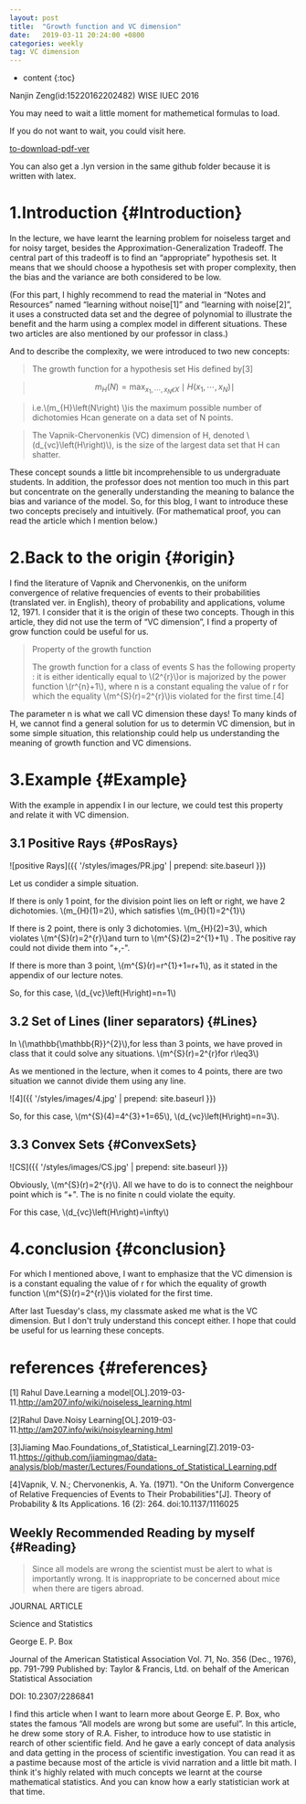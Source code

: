 ```yaml
---
layout: post
title:  "Growth function and VC dimension"
date:   2019-03-11 20:24:00 +0800
categories: weekly
tag: VC dimension
---
```


* content
{:toc}

<script type="text/javascript" src="http://cdn.mathjax.org/mathjax/latest/MathJax.js?config=default"></script>


Nanjin Zeng(id:15220162202482) WISE IUEC 2016

You may need to wait a little moment for mathemetical formulas to load. 

If you do not want to wait, you could visit here.
 
[to-download-pdf-ver](https://github.com/NanjinZeng/Microeconometrics/blob/master/HW/2019-03-10-growth-function-and-VC-dimension.pdf)

You can also get a .lyn version in the same github folder because it is written with latex.

1.Introduction		{#Introduction}
====================================
In the lecture, we have learnt the learning problem for noiseless target and for noisy target, besides the Approximation-Generalization Tradeoff. The central part of this tradeoff is to find an “appropriate” hypothesis set. It means that we should choose a hypothesis set with proper complexity, then the bias and the variance are both considered to be low.

(For this part, I highly recommend to read the material in “Notes and Resources” named “learning without noise[1]” and “learning with noise[2]”, it uses a constructed data set and the degree of polynomial to illustrate the benefit and the harm using a complex model in different situations. These two articles are also mentioned by our professor in class.)

And to describe the complexity, we were introduced to two new concepts:

>The growth function for a hypothesis set His defined by[3]

>$$m_{H}\left(N\right)=\max_{x_{1},\cdots,x_{N}\epsilon X}\mid H\left(x_{1},\cdots,x_{N}\right)\mid$$

>i.e.\\(m_{H}\left(N\right) \\)is the maximum possible number of dichotomies Hcan generate on a data set of N points.

>The Vapnik-Chervonenkis (VC) dimension of H, denoted \\(d_{vc}\left(H\right)\\), is the size of the largest data set that H can shatter.

These concept sounds a little bit incomprehensible to us undergraduate students. In addition, the professor does not mention too much in this part but concentrate on the generally understanding the meaning to balance the bias and variance of the model. So, for this blog, I want to introduce these two concepts precisely and intuitively. (For mathematical proof, you can read the article which I mention below.)

2.Back to the origin		{#origin}
====================================
I find the literature of Vapnik and Chervonenkis, on the uniform convergence of relative frequencies of events to their probabilities (translated ver. in English), theory of probability and applications, volume 12, 1971. I consider that it is the origin of these two concepts. Though in this article, they did not use the term of “VC dimension”, I find a property of grow function could be useful for us.
>Property of the growth function 
>
>The growth function for a class of events S has the following property : it is either identically equal to \\(2^{r}\\)or is majorized by the power function \\(r^{n}+1\\), where n is a constant equaling the value of r for which the equality \\(m^{S}(r)=2^{r}\\)is violated for the first time.[4]

The parameter n is what we call VC dimension these days! To many kinds of H, we cannot find a general solution for us to determin VC dimension, but in some simple situation, this relationship could help us understanding the meaning of growth function and VC dimensions.

3.Example		{#Example}
====================================
With the example in appendix I in our lecture, we could test this property and relate it with VC dimension.

3.1 Positive Rays							{#PosRays}
------------------------------------

![positive Rays]({{ '/styles/images/PR.jpg' | prepend: site.baseurl  }})

Let us condider a simple situation.

If there is only 1 point, for the division point lies on left or right, we have 2 dichotomies. \\(m_{H}(1)=2\\), which satisfies \\(m_{H}(1)=2^{1}\\)

If there is 2 point, there is only 3 dichotomies. \\(m_{H}(2)=3\\), which violates \\(m^{S}(r)=2^{r}\\)and turn to \\(m^{S}(2)=2^{1}+1\\) . The positive ray could not divide them into “+,-".

If there is more than 3 point, \\(m^{S}(r)=r^{1}+1=r+1\\), as it stated in the appendix of our lecture notes.

So, for this case, \\(d_{vc}\left(H\right)=n=1\\)

3.2 Set of Lines (liner separators)							{#Lines}
------------------------------------
In \\(\mathbb{\mathbb{R}}^{2}\\),for less than 3 points, we have proved in class that it could solve any situations. \\(m^{S}(r)=2^{r}for r\leq3\\)

As we mentioned in the lecture, when it comes to 4 points, there are two situation we cannot divide them using any line.

![4]({{ '/styles/images/4.jpg' | prepend: site.baseurl  }})

So, for this case, \\(m^{S}(4)=4^{3}+1=65\\), \\(d_{vc}\left(H\right)=n=3\\).

3.3 Convex Sets							{#ConvexSets}
------------------------------------

![CS]({{ '/styles/images/CS.jpg' | prepend: site.baseurl  }})

Obviously, \\(m^{S}(r)=2^{r}\\). All we have to do is to connect the neighbour point which is “+". The is no finite n could violate the equity.

For this case, \\(d_{vc}\left(H\right)=\infty\\)

4.conclusion		{#conclusion}
====================================
For which I mentioned above, I want to emphasize that the VC dimension is is a constant equaling the value of r for which the equality of growth function \\(m^{S}(r)=2^{r}\\)is violated for the first time.

After last Tuesday's class, my classmate asked me what is the VC dimension. But I don't truly understand this concept either. I hope that could be useful for us learning these concepts.

references		{#references}
====================================
[1] Rahul Dave.Learning a model[OL].2019-03-11.http://am207.info/wiki/noiseless_learning.html

[2]Rahul Dave.Noisy Learning[OL].2019-03-11.http://am207.info/wiki/noisylearning.html

[3]Jiaming Mao.Foundations_of_Statistical_Learning[Z].2019-03-11.https://github.com/jiamingmao/data-analysis/blob/master/Lectures/Foundations_of_Statistical_Learning.pdf

[4]Vapnik, V. N.; Chervonenkis, A. Ya. (1971). "On the Uniform Convergence of Relative Frequencies of Events to Their Probabilities"[J]. Theory of Probability & Its Applications. 16 (2): 264. doi:10.1137/1116025

Weekly Recommended Reading by myself					{#Reading}
------------------------------------

>Since all models are wrong the scientist must be alert to what is importantly wrong. It is inappropriate to be concerned about mice when there are tigers abroad.

JOURNAL ARTICLE

Science and Statistics

George E. P. Box

Journal of the American Statistical Association Vol. 71, No. 356 (Dec., 1976), pp. 791-799 Published by: Taylor & Francis, Ltd. on behalf of the American Statistical Association

DOI: 10.2307/2286841

I find this article when I want to learn more about George E. P. Box, who states the famous “All models are wrong but some are useful”. In this article, he drew some story of R.A. Fisher, to introduce how to use statistic in rearch of other scientific field. And he gave a early concept of data analysis and data getting in the process of scientific investigation. You can read it as a pastime because most of the article is vivid narration and a little bit math. I think it's highly related with much concepts we learnt at the course mathematical statistics. And you can know how a early statistician work at that time.